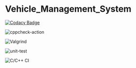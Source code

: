 # Vehicle_Management_System

[![Codacy Badge](https://api.codacy.com/project/badge/Grade/0eacf3dc55ca4fac8dc06cbf386c1044)](https://app.codacy.com/gh/99002624/Vehicle_Management_System?utm_source=github.com&utm_medium=referral&utm_content=99002624/Vehicle_Management_System&utm_campaign=Badge_Grade)

![cppcheck-action](https://github.com/99002624/Vehicle_Management_System/workflows/cppcheck-action/badge.svg?branch=main)

![Valgrind](https://github.com/99002624/Vehicle_Management_System/workflows/Valgrind/badge.svg?branch=main)

![unit-test](https://github.com/99002624/Vehicle_Management_System/workflows/unit-test/badge.svg?branch=main)

![C/C++ CI](https://github.com/99002624/Vehicle_Management_System/workflows/C/C++%20CI/badge.svg?branch=main)
